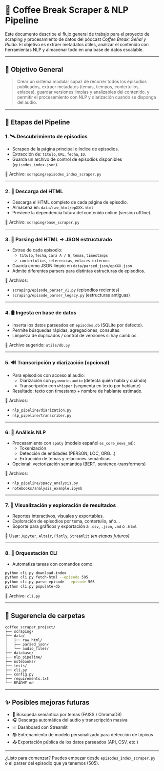 # 🧪 Coffee Break Scraper & NLP Pipeline

Este documento describe el flujo general de trabajo para el proyecto de scraping y procesamiento de datos del pódcast *Coffee Break: Señal y Ruido*. El objetivo es extraer metadatos útiles, analizar el contenido con herramientas NLP y almacenar todo en una base de datos escalable.

---

## 🚀 Objetivo General

> Crear un sistema modular capaz de recorrer todos los episodios publicados, extraer metadatos (temas, tiempos, contertulios, enlaces), guardar versiones limpias y analizables del contenido, y permitir el procesamiento con NLP y diarización cuando se disponga del audio.

---

## 🧭 Etapas del Pipeline

### 1. 🛰️ Descubrimiento de episodios
- Scrapeo de la página principal o índice de episodios.
- Extracción de: `título`, `URL`, `fecha`, `ID`.
- Guarda un archivo de control de episodios disponibles (`episodes_index.json`).

🔧 Archivo: `scraping/episodes_index_scraper.py`

---

### 2. 💾 Descarga del HTML
- Descarga el HTML completo de cada página de episodio.
- Almacena en: `data/raw_html/epXXX.html`
- Previene la dependencia futura del contenido online (versión offline).

🔧 Archivo: `scraping/base_scraper.py`

---

### 3. 🧹 Parsing del HTML → JSON estructurado
- Extrae de cada episodio:
  - `título`, `fecha`, `cara A / B`, `temas`, `timestamps`
  - `contertulios`, `referencias`, `enlaces externos`
- Guarda como JSON limpio en `data/parsed_json/epXXX.json`
- Admite diferentes parsers para distintas estructuras de episodios.

🔧 Archivos:
- `scraping/episode_parser_v1.py` (episodios recientes)
- `scraping/episode_parser_legacy.py` (estructuras antiguas)

---

### 4. 🛢️ Ingesta en base de datos
- Inserta los datos parseados en `episodes.db` (SQLite por defecto).
- Permite búsquedas rápidas, agregaciones, consultas.
- Limpieza de duplicados / control de versiones si hay cambios.

🔧 Archivo sugerido: `utils/db.py`

---

### 5. 🔊 Transcripción y diarización (opcional)
- Para episodios con acceso al audio:
  - Diarización con `pyannote.audio` (detecta quién habla y cuándo)
  - Transcripción con `whisper` (segmenta en texto por hablante)
- Resultado: texto con timestamp + nombre de hablante estimado.

🔧 Archivos:
- `nlp_pipeline/diarization.py`
- `nlp_pipeline/transcriber.py`

---

### 6. 🧠 Análisis NLP
- Procesamiento con `spaCy` (modelo español `es_core_news_md`):
  - Tokenización
  - Detección de entidades (PERSON, LOC, ORG...)
  - Extracción de temas y relaciones semánticas
- Opcional: vectorización semántica (BERT, sentence-transformers)

🔧 Archivos:
- `nlp_pipeline/spacy_analysis.py`
- `notebooks/analysis_example.ipynb`

---

### 7. 🧪 Visualización y exploración de resultados
- Reportes interactivos, visuales y exportables.
- Exploración de episodios por tema, contertulio, año...
- Soporte para gráficos y exportación a `.csv`, `.json`, `.md` o `.html`

📓 Usar: `Jupyter`, `Altair`, `Plotly`, `Streamlit` *(en etapas futuras)*

---

### 8. 🔁 Orquestación CLI
- Automatiza tareas con comandos como:
```bash
python cli.py download-index
python cli.py fetch-html --episode 505
python cli.py parse-episode --episode 505
python cli.py populate-db
```

🔧 Archivo: `cli.py`

---

## 📂 Sugerencia de carpetas

```plaintext
coffee_scraper_project/
├── scraping/
├── data/
│   ├── raw_html/
│   ├── parsed_json/
│   └── audio_files/
├── database/
├── nlp_pipeline/
├── notebooks/
├── tests/
├── cli.py
├── config.py
├── requirements.txt
└── README.md
```

---

## ✨ Posibles mejoras futuras
- 🧠 Búsqueda semántica por temas (FAISS / ChromaDB)
- 🎧 Descarga automática del audio y transcripción masiva
- 📈 Dashboard con Streamlit
- 📚 Entrenamiento de modelo personalizado para detección de tópicos
- 📤 Exportación pública de los datos parseados (API, CSV, etc.)

---

¿Listo para comenzar? Puedes empezar desde `episodes_index_scraper.py` o el parser del episodio que ya tenemos (505).

